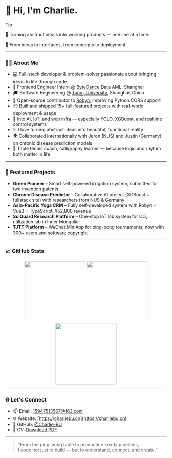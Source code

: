 <h1>
  🤵 Hi, I'm Charlie.
</h1>

> [!TIP]
> 🎨 Turning abstract ideals into working products — one line at a time.
>
> 🚀 From ideas to interfaces, from concepts to deployment.

---

### 👨‍💻 About Me

-   💻 Full-stack developer & problem-solver passionate about bringing ideas to life through code
-   💼 Frontend Engineer Intern @ [ByteDance](https://www.bytedance.com/zh/) Data AML, Shanghai
-   🎓 Software Engineering @ [Tongji University](https://www.tongji.edu.cn/), Shanghai, China
-   🌱 Open-source contributor to [Robyn](https://github.com/sansyrox/robyn), improving Python CORS support
-   📦 Built and shipped 15+ full-featured projects with real-world deployment & usage
-   🧠 Into AI, IoT, and web infra — especially YOLO, XGBoost, and realtime control systems
-   ✨ I love turning abstract ideas into beautiful, functional reality
-   🌍 Collaborated internationally with Jeron (NUS) and Justin (Germany) on chronic disease prediction models
-   🏓 Table tennis coach, calligraphy learner — because logic and rhythm both matter in life

---

### 📌 Featured Projects

-   **Green Pioneer** – Smart self-powered irrigation system, submitted for two invention patents
-   **Chronic Disease Predictor** – Collaborative AI project (XGBoost + fullstack site) with researchers from NUS & Germany
-   **Asia-Pacific Yoga CRM** – Fully self-developed system with Robyn + Vue3 + TypeScript, ¥52,800 revenue
-   **SciGuard Research Platform** – One-stop IoT lab system for CO₂ utilization lab in Inner Mongolia
-   **TJTT Platform** – WeChat MiniApp for ping-pong tournaments, now with 300+ users and software copyright

---

### 📈 GitHub Stats

<div align="center">
  <img src="https://github-readme-stats.vercel.app/api?username=Charlie-BU&show_icons=true&count_private=true&hide=issues&bg_color=30,e96443,904e95&title_color=fff&text_color=fff&line_height=24" height="190"/>
  <img src="https://github-readme-stats.vercel.app/api/top-langs/?username=Charlie-BU&layout=compact&bg_color=30,e96443,904e95&title_color=fff&text_color=fff&hide=Jupyter%20Notebook,PHP" height="190"/>
</div>

<div align="center">
  <img src="https://github-readme-streak-stats.herokuapp.com/?user=Charlie-BU&theme=radical" height="190"/>
</div>

---

### 🌐 Let's Connect

-   📫 Email: 15947513567@163.com
-   🌐 Website: [https://charliebu.cn](https://charliebu.cn)
-   🐙 GitHub: [@Charlie-BU](https://github.com/Charlie-BU)
-   📝 CV: [Download PDF](https://charlie-assets.oss-rg-china-mainland.aliyuncs.com/CV-2025.7.pdf)

---

> “From the ping-pong table to production-ready pipelines,  
> I code not just to build — but to understand, connect, and create.”
